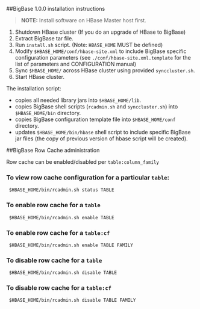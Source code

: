 ##BigBase 1.0.0 installation instructions


> **NOTE:** Install software on HBase Master host first.
 
1. Shutdown HBase cluster (If you do an upgrade of HBase to BigBase)
2. Extract BigBase tar file. 
3. Run `install.sh` script. (Note: `HBASE_HOME` MUST be defined)
4. Modify `$HBASE_HOME/conf/hbase-site.xml` to include BigBase specific configuration parameters (see `./conf/hbase-site.xml.template` for the list of parameters and CONFIGURATION manual)
5. Sync `$HBASE_HOME/` across HBase cluster using provided `synccluster.sh`.
6. Start HBase cluster.
   
The installation script:

* copies all needed library jars into `$HBASE_HOME/lib`.
* copies BigBase shell scripts (`rcadmin.sh` and `synccluster.sh`) into `$HBASE_HOME/bin` directory.
* copies BigBase configuration template file into `$HBASE_HOME/conf` directory.
* updates `$HBASE_HOME/bin/hbase` shell script to include specific BigBase jar files (the copy of previous version of hbase script will be created).




##BigBase Row Cache administration

Row cache can be enabled/disabled per `table:column_family`

### To view row cache configuration for a particular `table`:
```  
 $HBASE_HOME/bin/rcadmin.sh status TABLE
```
### To enable row cache for a `table`
```
 $HBASE_HOME/bin/rcadmin.sh enable TABLE
```
### To enable row cache for a `table:cf`
```
 $HBASE_HOME/bin/rcadmin.sh enable TABLE FAMILY
```
### To disable row cache for a `table`
```
 $HBASE_HOME/bin/rcadmin.sh disable TABLE
```
### To disable row cache for a `table:cf`
```
 $HBASE_HOME/bin/rcadmin.sh disable TABLE FAMILY  
```
 
